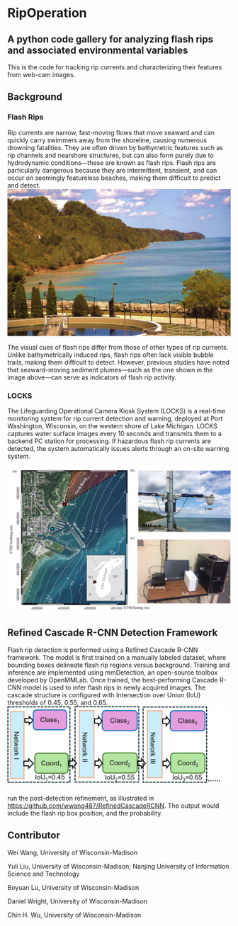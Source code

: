 # RipOperation
## A python code gallery for analyzing flash rips and associated environmental variables
This is the code for tracking rip currents and characterizing their features from web-cam images.

## Background
### Flash Rips
Rip currents are narrow, fast-moving flows that move seaward and can quickly carry swimmers away from the shoreline, causing numerous drowning fatalities. They are often driven by bathymetric features such as rip channels and nearshore structures, but can also form purely due to hydrodynamic conditions—these are known as flash rips. Flash rips are particularly dangerous because they are intermittent, transient, and can occur on seemingly featureless beaches, making them difficult to predict and detect.
!['./FlashRip.jpg'](https://github.com/wwang487/RipOperation/blob/main/FlashRip.jpg)

The visual cues of flash rips differ from those of other types of rip currents. Unlike bathymetrically induced rips, flash rips often lack visible bubble trails, making them difficult to detect. However, previous studies have noted that seaward-moving sediment plumes—such as the one shown in the image above—can serve as indicators of flash rip activity.

### LOCKS
The Lifeguarding Operational Camera Kiosk System (LOCKS) is a real-time monitoring system for rip current detection and warning, deployed at Port Washington, Wisconsin, on the western shore of Lake Michigan. LOCKS captures water surface images every 10 seconds and transmits them to a backend PC station for processing. If hazardous flash rip currents are detected, the system automatically issues alerts through an on-site warning system.

!['./LOCKS_Site.jpg'](https://github.com/wwang487/RipOperation/blob/main/LOCKS_Site.jpg)

## Refined Cascade R-CNN Detection Framework
Flash rip detection is performed using a Refined Cascade R-CNN framework. The model is first trained on a manually labeled dataset, where bounding boxes delineate flash rip regions versus background. Training and inference are implemented using mmDetection, an open-source toolbox developed by OpenMMLab. Once trained, the best-performing Cascade R-CNN model is used to infer flash rips in newly acquired images. The cascade structure is configured with Intersection over Union (IoU) thresholds of 0.45, 0.55, and 0.65.
!['./Cascade.jpg'](https://github.com/wwang487/RipOperation/blob/main/Cascade.jpg)

run the post-detection refinement, as illustrated in https://github.com/wwang487/RefinedCascadeRCNN. The output would include the flash rip box position, and the probability. 



## Contributor
Wei Wang, University of Wisconsin-Madison

Yuli Liu, University of Wisconsin-Madison; Nanjing University of Information Science and Technology

Boyuan Lu, University of Wisconsin-Madison

Daniel Wright, University of Wisconsin-Madison

Chin H. Wu, University of Wisconsin-Madison
